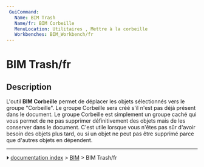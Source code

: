 ```yaml
---
 GuiCommand:
   Name: BIM Trash
   Name/fr: BIM Corbeille
   MenuLocation: Utilitaires , Mettre à la corbeille
   Workbenches: BIM_Workbench/fr
---
```


# BIM Trash/fr

## Description

L\'outil **BIM Corbeille** permet de déplacer les objets sélectionnés vers le groupe \"Corbeille\". Le groupe Corbeille sera créé s\'il n\'est pas déjà présent dans le document. Le groupe Corbeille est simplement un groupe caché qui vous permet de ne pas supprimer définitivement des objets mais de les conserver dans le document. C\'est utile lorsque vous n\'êtes pas sûr d\'avoir besoin des objets plus tard, ou si un objet ne peut pas être supprimé parce que d\'autres objets en dépendent.



---
⏵ [documentation index](../README.md) > [BIM](BIM_Workbench.md) > BIM Trash/fr

